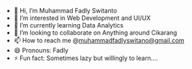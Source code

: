 - 👋 Hi, I’m Muhammad Fadly Switanto
- 👀 I’m interested in Web Development and UI/UX
- 🌱 I’m currently learning Data Analytics
- 💞️ I’m looking to collaborate on Anything around Cikarang
- 📫 How to reach me @muhammadfadlyswitano@gmail.com
- 😄 Pronouns: Fadly
- ⚡ Fun fact: Sometimes lazy but willingly to learn....
